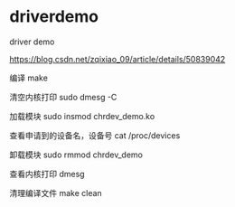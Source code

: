 # driverdemo
driver demo

https://blog.csdn.net/zqixiao_09/article/details/50839042

编译
make

清空内核打印
sudo dmesg -C

加载模块
sudo insmod chrdev_demo.ko

查看申请到的设备名，设备号
cat /proc/devices   

卸载模块
sudo rmmod chrdev_demo

查看内核打印
dmesg

清理编译文件
make clean